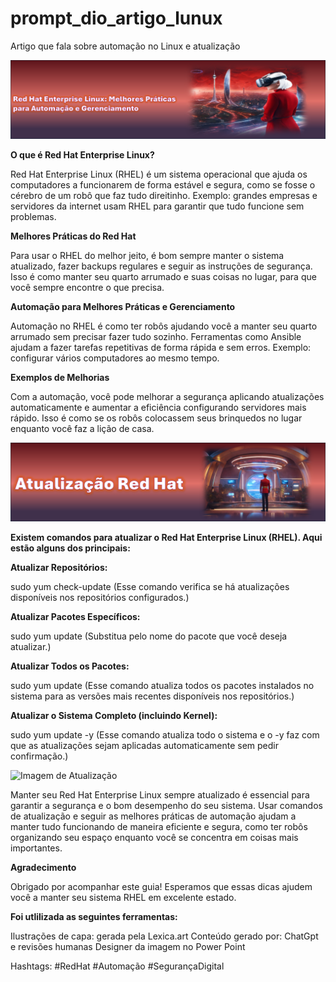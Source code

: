 # prompt_dio_artigo_lunux
Artigo que fala sobre automação no Linux e atualização 



![Imagem de capa](https://github.com/BeatrizPCandido/prompt_dio_artigo_lunux/blob/main/Artigo_linux/Capa.png)



**O que é Red Hat Enterprise Linux?**


Red Hat Enterprise Linux (RHEL) é um sistema operacional que ajuda os computadores a funcionarem de forma estável e segura, como se fosse o cérebro de um robô que faz tudo direitinho. Exemplo: grandes empresas e servidores da internet usam RHEL para garantir que tudo funcione sem problemas.


**Melhores Práticas do Red Hat**


Para usar o RHEL do melhor jeito, é bom sempre manter o sistema atualizado, fazer backups regulares e seguir as instruções de segurança. Isso é como manter seu quarto arrumado e suas coisas no lugar, para que você sempre encontre o que precisa.


**Automação para Melhores Práticas e Gerenciamento**


Automação no RHEL é como ter robôs ajudando você a manter seu quarto arrumado sem precisar fazer tudo sozinho. Ferramentas como Ansible ajudam a fazer tarefas repetitivas de forma rápida e sem erros. Exemplo: configurar vários computadores ao mesmo tempo.


**Exemplos de Melhorias**


Com a automação, você pode melhorar a segurança aplicando atualizações automaticamente e aumentar a eficiência configurando servidores mais rápido. Isso é como se os robôs colocassem seus brinquedos no lugar enquanto você faz a lição de casa.



![Imagem de Atualização](https://github.com/BeatrizPCandido/prompt_dio_artigo_lunux/blob/main/Artigo_linux/atualiza.png)




**Existem comandos para atualizar o Red Hat Enterprise Linux (RHEL). Aqui estão alguns dos principais:**


**Atualizar Repositórios:** 


sudo yum check-update
(Esse comando verifica se há atualizações disponíveis nos repositórios configurados.)


**Atualizar Pacotes Específicos:**


sudo yum update <nome-do-pacote>
(Substitua <nome-do-pacote> pelo nome do pacote que você deseja atualizar.)


**Atualizar Todos os Pacotes:**


sudo yum update
(Esse comando atualiza todos os pacotes instalados no sistema para as versões mais recentes disponíveis nos repositórios.)


**Atualizar o Sistema Completo (incluindo Kernel):**


sudo yum update -y
(Esse comando atualiza todo o sistema e o -y faz com que as atualizações sejam aplicadas automaticamente sem pedir confirmação.)


![Imagem de Atualização](https://github.com/BeatrizPCandido/prompt_dio_artigo_lunux/blob/main/Artigo_linux/Conclus%C3%A3o.png)



Manter seu Red Hat Enterprise Linux sempre atualizado é essencial para garantir a segurança e o bom desempenho do seu sistema. Usar comandos de atualização e seguir as melhores práticas de automação ajudam a manter tudo funcionando de maneira eficiente e segura, como ter robôs organizando seu espaço enquanto você se concentra em coisas mais importantes.


**Agradecimento**


Obrigado por acompanhar este guia! Esperamos que essas dicas ajudem você a manter seu sistema RHEL em excelente estado.


**Foi utlilizada as seguintes ferramentas:**

Ilustrações de capa: gerada pela Lexica.art
Conteúdo gerado por: ChatGpt e revisões humanas
Designer da imagem no Power Point


Hashtags: #RedHat #Automação #SegurançaDigital
